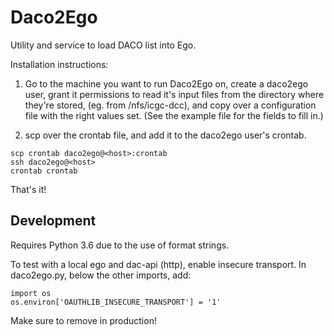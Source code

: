 # Daco2Ego
Utility and service to load DACO list into Ego.

Installation instructions:

1) Go to the machine you want to run Daco2Ego on, create a daco2ego user, 
grant it permissions to read it's input files from the directory where they're stored, (eg. from /nfs/icgc-dcc), and copy over a configuration file with the right values set. (See the example file for the fields to fill in.)

2) scp over the crontab file, and add it to the daco2ego user's crontab.

```
scp crontab daco2ego@<host>:crontab
ssh daco2ego@<host>
crontab crontab 
```

That's it! 

## Development
Requires Python 3.6 due to the use of format strings. 

To test with a local ego and dac-api (http), enable insecure transport. In daco2ego.py, below the other imports, add:

```
import os
os.environ['OAUTHLIB_INSECURE_TRANSPORT'] = '1'
```
Make sure to remove in production!